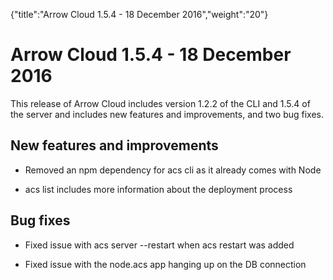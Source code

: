 {"title":"Arrow Cloud 1.5.4 - 18 December 2016","weight":"20"} 

# Arrow Cloud 1.5.4 - 18 December 2016

This release of Arrow Cloud includes version 1.2.2 of the CLI and 1.5.4 of the server and includes new features and improvements, and two bug fixes.

## New features and improvements

*   Removed an npm dependency for acs cli as it already comes with Node
    
*   acs list includes more information about the deployment process
    

## Bug fixes

*   Fixed issue with acs server --restart when acs restart was added
    
*   Fixed issue with the node.acs app hanging up on the DB connection